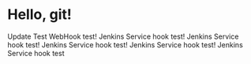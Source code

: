 # Hello, git!
Update Test
WebHook test!
Jenkins Service hook test!
Jenkins Service hook test!
Jenkins Service hook test!
Jenkins Service hook test!
Jenkins Service hook test
